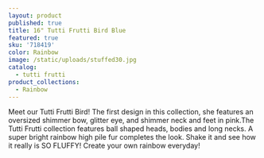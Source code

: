 ```yaml
---
layout: product
published: true
title: 16" Tutti Frutti Bird Blue
featured: true
sku: '718419'
color: Rainbow
image: /static/uploads/stuffed30.jpg
catalog:
  - tutti frutti
product_collections:
  - Rainbow
---
```

Meet our Tutti Frutti Bird! The first design in this collection, she features an oversized shimmer bow, glitter eye, and shimmer neck and feet in pink.The Tutti Frutti collection features ball shaped heads, bodies and long necks. A super bright rainbow high pile fur completes the look. Shake it and see how it really is SO FLUFFY! Create your own rainbow everyday!
